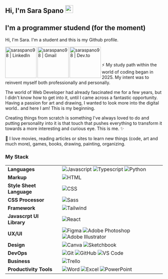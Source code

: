 ## Hi, I'm Sara Spano <img src="https://media.giphy.com/media/hvRJCLFzcasrR4ia7z/giphy.gif" width="25px">


## I'm a programmer studend (for the moment)

Hi, I'm Sara. I'm a student and this is my Github profile. 

<p>
  <img align="left" alt="saraspano98 | LinkedIn" width="100px" src="https://cdn.vectorstock.com/i/2000v/99/09/linkedin-social-media-icon-template-vector-22339909.avif" />
  <img align="left" alt="saraspano98 | Gmail" width="100px" src="https://cdn.vectorstock.com/i/2000v/56/12/gmail-logo-symbol-vector-46335612.avif" />
  <img align="left" alt="saraspano98 | Dev.to" width="100px" src="https://cdn.vectorstock.com/i/500p/14/99/web-developer-design-vector-5881499.avif" />
</p>

<br>
<br>


⚡ My study path within the world of coding began in 2025. My intent was to reinvent myself both professionally and personally. 

The world of Web Developer had already fascinated me for a few years, but I didn't know how to get into it, until I came across a fantastic opportunity. Having a passion for art and drawing, I wanted to look more into the digital world.. and here I am! This is my beginning. 

Creating things from scratch is something I've always loved to do and putting personality into it is that touch that pushes everything to transform it towards a more interesting and curious eye. This is me. ✨

🌱 I love movies, reading articles or sites to learn new things (code, art and much more), games, books, drawing, painting, organizing.


### My Stack

| | |
|---|---|
| **Languages** | ![Javascript](https://img.shields.io/badge/-JavaScript-EDD222?style=flat&logo=javascript&logoColor=white) ![Typescript](https://img.shields.io/badge/-TypeScript-3178C6?style=flat&logo=typescript&logoColor=white) ![Python](https://img.shields.io/badge/-Python-3776AB?style=flat&logo=python&logoColor=white) |
| **Markup** | ![HTML](https://img.shields.io/badge/-HTML5-E34F26?style=flat&logo=html5&logoColor=white) |
| **Style Sheet Language** | ![CSS](https://img.shields.io/badge/-CSS3-1572B6?style=flat&logo=css3&logoColor=white) |
| **CSS Processor** | ![Sass](https://img.shields.io/badge/-Sass-CC6699?style=flat&logo=sass&logoColor=white) |
| **Framework** | ![Tailwind](https://img.shields.io/badge/-TailwindCSS-38B2AC?style=flat&logo=tailwind-css&logoColor=white) |
| **Javascrpt UI Library** | ![React](https://img.shields.io/badge/-React-61DAFB?style=flat&logo=react&logoColor=white) |
| **UX/UI** | ![Figma](https://img.shields.io/badge/-Figma-F24E1E?style=flat&logo=figma&logoColor=white) ![Adobe Photoshop](https://img.shields.io/badge/-Photoshop-31A8FF?style=flat&logo=adobe-photoshop&logoColor=white) ![Adobe Illustrator](https://img.shields.io/badge/-Illustrator-FF9A00?style=flat&logo=adobe-illustrator&logoColor=white) |
| **Design** | ![Canva](https://img.shields.io/badge/-Canva-00C4CC?style=flat&logo=canva&logoColor=white) ![Sketchbook](https://img.shields.io/badge/-Sketchbook-6D9DC5?style=flat&logo=sketchbook&logoColor=white) |
| **DevOps** | ![Git](https://img.shields.io/badge/-Git-F05032?style=flat&logo=git&logoColor=white) ![GitHub](https://img.shields.io/badge/-Github-181717?style=flat&logo=github&logoColor=white) ![VS Code](https://img.shields.io/badge/-VSCode-007ACC?style=flat&logo=visual-studio-code&logoColor=white)|
| **Business** | ![Trello](https://img.shields.io/badge/-Trello-0079BF?style=flat&logo=trello&logoColor=white)  | 
| **Productivity Tools** | ![Word](https://img.shields.io/badge/-Word-2B5797?style=flat&logo=microsoft-word&logoColor=white) ![Excel](https://img.shields.io/badge/-Excel-217346?style=flat&logo=microsoft-excel&logoColor=white) ![PowerPoint](https://img.shields.io/badge/-PowerPoint-D24726?style=flat&logo=microsoft-powerpoint&logoColor=white) |
